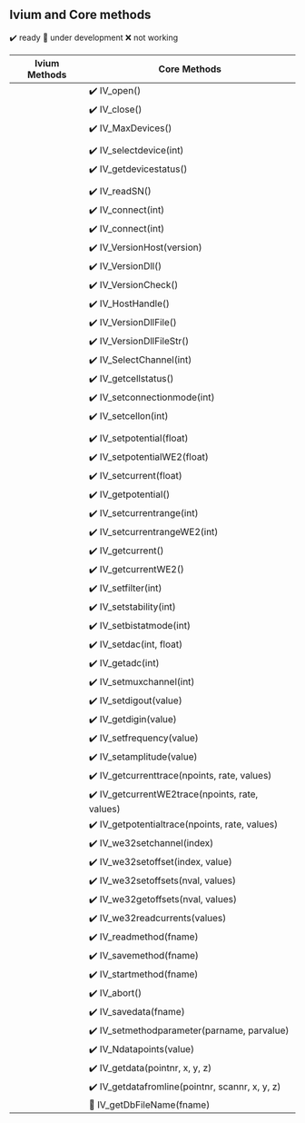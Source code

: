 ## Ivium and Core methods

:heavy_check_mark: ready
:small_orange_diamond: under development
:x: not working

| Ivium Methods | Core Methods                                                    |
| ------------- | --------------------------------------------------------------- |
|               | :heavy_check_mark: IV_open()                                    |
|               | :heavy_check_mark: IV_close()                                   |
|               | :heavy_check_mark: IV_MaxDevices()                              |
|               |                                                                 |
|               | :heavy_check_mark: IV_selectdevice(int)                         |
|               | :heavy_check_mark: IV_getdevicestatus()                         |
|               |                                                                 |
|               | :heavy_check_mark: IV_readSN()                                  |
|               | :heavy_check_mark: IV_connect(int)                              |
|               | :heavy_check_mark: IV_connect(int)                              |
|               | :heavy_check_mark: IV_VersionHost(version)                      |
|               | :heavy_check_mark: IV_VersionDll()                              |
|               | :heavy_check_mark: IV_VersionCheck()                            |
|               | :heavy_check_mark: IV_HostHandle()                              |
|               | :heavy_check_mark: IV_VersionDllFile()                          |
|               | :heavy_check_mark: IV_VersionDllFileStr()                       |
|               | :heavy_check_mark: IV_SelectChannel(int)                        |
|               | :heavy_check_mark: IV_getcellstatus()                           |
|               | :heavy_check_mark: IV_setconnectionmode(int)                    |
|               | :heavy_check_mark: IV_setcellon(int)                            |
|               |                                                                 |
|               | :heavy_check_mark: IV_setpotential(float)                       |
|               | :heavy_check_mark: IV_setpotentialWE2(float)                    |
|               | :heavy_check_mark: IV_setcurrent(float)                         |
|               | :heavy_check_mark: IV_getpotential()                            |
|               | :heavy_check_mark: IV_setcurrentrange(int)                      |
|               | :heavy_check_mark: IV_setcurrentrangeWE2(int)                   |
|               | :heavy_check_mark: IV_getcurrent()                              |
|               | :heavy_check_mark: IV_getcurrentWE2()                           |
|               | :heavy_check_mark: IV_setfilter(int)                            |
|               | :heavy_check_mark: IV_setstability(int)                         |
|               | :heavy_check_mark: IV_setbistatmode(int)                        |
|               | :heavy_check_mark: IV_setdac(int, float)                        |
|               | :heavy_check_mark: IV_getadc(int)                               |
|               | :heavy_check_mark: IV_setmuxchannel(int)                        |
|               | :heavy_check_mark: IV_setdigout(value)                          |
|               | :heavy_check_mark: IV_getdigin(value)                           |
|               | :heavy_check_mark: IV_setfrequency(value)                       |
|               | :heavy_check_mark: IV_setamplitude(value)                       |
|               | :heavy_check_mark: IV_getcurrenttrace(npoints, rate, values)    |
|               | :heavy_check_mark: IV_getcurrentWE2trace(npoints, rate, values) |
|               | :heavy_check_mark: IV_getpotentialtrace(npoints, rate, values)  |
|               | :heavy_check_mark: IV_we32setchannel(index)                     |
|               | :heavy_check_mark: IV_we32setoffset(index, value)               |
|               | :heavy_check_mark: IV_we32setoffsets(nval, values)              |
|               | :heavy_check_mark: IV_we32getoffsets(nval, values)              |
|               | :heavy_check_mark: IV_we32readcurrents(values)                  |
|               | :heavy_check_mark: IV_readmethod(fname)                         |
|               | :heavy_check_mark: IV_savemethod(fname)                         |
|               | :heavy_check_mark: IV_startmethod(fname)                        |
|               | :heavy_check_mark: IV_abort()                                   |
|               | :heavy_check_mark: IV_savedata(fname)                           |
|               | :heavy_check_mark: IV_setmethodparameter(parname, parvalue)     |
|               | :heavy_check_mark: IV_Ndatapoints(value)                        |
|               | :heavy_check_mark: IV_getdata(pointnr, x, y, z)                 |
|               | :heavy_check_mark: IV_getdatafromline(pointnr, scannr, x, y, z) |
|               | :small_orange_diamond: IV_getDbFileName(fname)                  |

